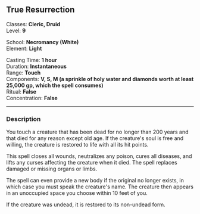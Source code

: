 ## True Resurrection

Classes: **Cleric, Druid**  
Level: **9**  

School: **Necromancy (White)**  
Element: **Light**  

Casting Time: **1 hour**  
Duration: **Instantaneous**  
Range: **Touch**  
Components: **V, S, M (a sprinkle of holy water and diamonds worth at least 25,000 gp, which the spell consumes)**  
Ritual: **False**  
Concentration: **False**  

------

### Description

You touch a creature that has been dead for no longer than 200 years and that died for any reason except old age. If the creature's soul is free and willing, the creature is restored to life with all its hit points.

This spell closes all wounds, neutralizes any poison, cures all diseases, and lifts any curses affecting the creature when it died. The spell replaces damaged or missing organs or limbs.

The spell can even provide a new body if the original no longer exists, in which case you must speak the creature's name. The creature then appears in an unoccupied space you choose within 10 feet of you.

If the creature was undead, it is restored to its non-undead form.